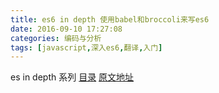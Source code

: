 ```yaml
---
title: es6 in depth 使用babel和broccoli来写es6
date: 2016-09-10 17:27:08
categories: 编码与分析
tags: [javascript,深入es6,翻译,入门]
---
```

es in depth 系列 [目录](/2016/09/10/es6-in-depth-content/) [原文地址](https://hacks.mozilla.org/category/es6-in-depth/)